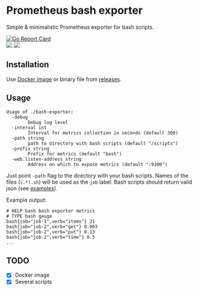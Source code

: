 # Prometheus bash exporter

Simple & minimalistic Prometheus exporter for bash scripts.

[![Go Report Card](https://goreportcard.com/badge/github.com/gree-gorey/bash-exporter)](https://goreportcard.com/report/github.com/gree-gorey/bash-exporter)  
[![](https://images.microbadger.com/badges/image/greegorey/bash-exporter.svg)](https://microbadger.com/images/greegorey/bash-exporter "Get your own image badge on microbadger.com")
[![](https://images.microbadger.com/badges/version/greegorey/bash-exporter.svg)](https://microbadger.com/images/greegorey/bash-exporter "Get your own version badge on microbadger.com")

## Installation
Use [Docker image](https://hub.docker.com/r/greegorey/bash-exporter/) or binary file from [releases](https://github.com/gree-gorey/bash-exporter/releases).

## Usage

```console
Usage of ./bash-exporter:
  -debug
    	Debug log level
  -interval int
    	Interval for metrics collection in seconds (default 300)
  -path string
    	path to directory with bash scripts (default "/scripts")
  -prefix string
    	Prefix for metrics (default "bash")
  -web.listen-address string
    	Address on which to expose metrics (default ":9300")
```  

Just point `-path` flag to the directory with your bash scripts. Names of the files (`(.*).sh`) will be used as the `job` label. Bash scripts should return valid json (see [examples](https://github.com/gree-gorey/bash-exporter/tree/master/examples)).

Example output:
```console
# HELP bash bash exporter metrics
# TYPE bash gauge
bash{job="job-1",verb="items"} 21
bash{job="job-2",verb="get"} 0.003
bash{job="job-2",verb="put"} 0.13
bash{job="job-2",verb="time"} 0.5
...
```

## TODO
- [x] Docker image
- [x] Several scripts
